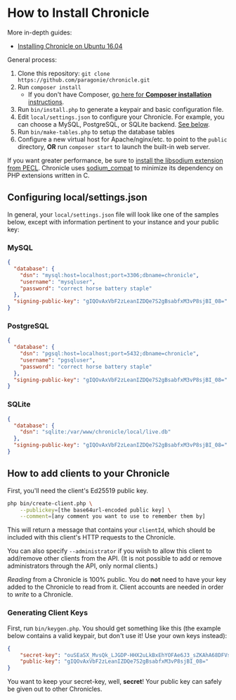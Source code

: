 # How to Install Chronicle

More in-depth guides:

* [Installing Chronicle on Ubuntu 16.04](install-guides/ubuntu-16-04.md)

General process:

1. Clone this repository: `git clone https://github.com/paragonie/chronicle.git`
2. Run `composer install`
   * If you don't have Composer, [go here for **Composer installation** instructions](https://getcomposer.org/download/).
3. Run `bin/install.php` to generate a keypair and basic configuration file.
4. Edit `local/settings.json` to configure your Chronicle. For example, you
   can choose a MySQL, PostgreSQL, or SQLite backend. [See below](#configuring-localsettingsjson).
5. Run `bin/make-tables.php` to setup the database tables 
6. Configure a new virtual host for Apache/nginx/etc. to point to the `public`
   directory, **OR** run `composer start` to launch the built-in web server.

If you want greater performance, be sure to 
[install the libsodium extension from PECL](https://paragonie.com/book/pecl-libsodium/read/00-intro.md#installing-libsodium).
Chronicle uses [sodium_compat](https://github.com/paragonie/sodium_compat) to
minimize its dependency on PHP extensions written in C.

## Configuring local/settings.json

In general, your `local/settings.json` file will look like one of the samples below,
except with information pertinent to your instance and your public key:

### MySQL

```json
{
  "database": {
    "dsn": "mysql:host=localhost;port=3306;dbname=chronicle",
    "username": "mysqluser",
    "password": "correct horse battery staple"
  },
  "signing-public-key": "gIQOvAxVbF2zLeanIZDQe7S2gBsabfxM3vP8sjBI_08="
}
```
### PostgreSQL

```json
{
  "database": {
    "dsn": "pgsql:host=localhost;port=5432;dbname=chronicle",
    "username": "pgsqluser",
    "password": "correct horse battery staple"
  },
  "signing-public-key": "gIQOvAxVbF2zLeanIZDQe7S2gBsabfxM3vP8sjBI_08="
}
```

### SQLite

```json
{
  "database": {
    "dsn": "sqlite:/var/www/chronicle/local/live.db"
  },
  "signing-public-key": "gIQOvAxVbF2zLeanIZDQe7S2gBsabfxM3vP8sjBI_08="
}
```


## How to add clients to your Chronicle

First, you'll need the client's Ed25519 public key.

```sh
php bin/create-client.php \
    --publickey=[the base64url-encoded public key] \
    --comment=[any comment you want to use to remember them by]
```

This will return a message that contains your `clientId`, which should be included
with this client's HTTP requests to the Chronicle.

You can also specify `--administrator` if you wiish to allow this client to add/remove
other clients from the API. (It is not possible to add or remove administrators through
the API, only normal clients.)

*Reading* from a Chronicle is 100% public. You do **not** need to have your key added
to the Chronicle to read from it. Client accounts are needed in order to *write*  to
a Chronicle.

### Generating Client Keys

First, run `bin/keygen.php`. You should get something like this (the example below contains
a valid keypair, but don't use it! Use your own keys instead):

```json
{
    "secret-key": "ouSEaSX_MvsQk_LJGDP-HHX2uLkBxEhYOFAe6J3_sZKAhA68DFVsXbMt5qchkNB7tLaAGxpt_Eze8_yyMEj_Tw==",
    "public-key": "gIQOvAxVbF2zLeanIZDQe7S2gBsabfxM3vP8sjBI_08="
}
```

You want to keep your secret-key, well, **secret**! Your public key can safely
be given out to other Chronicles.
